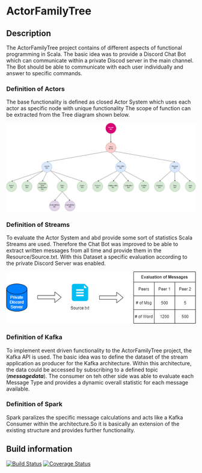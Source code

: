 # ActorFamilyTree

## Description
The ActorFamilyTree project contains of different aspects of functional programming in Scala. The basic idea was to provide a Discord Chat Bot which can communicate within a private Discod server in the main channel. 
The Bot should be able to communicate with each user individually and answer to specific commands.

### Definition of Actors
The base functionality is defined as closed Actor System which uses each actor as specific node with unique functionality
The scope of function can be extracted from the Tree diagram shown below.

![Actor Family Tree](./Resources/Actor_Diagram.png)

### Definition of Streams
To evaluate the Actor System and abd provide some sort of statistics Scala Streams are used. Therefore the Chat Bot was improved to be able to extract written messages from all time and provide them in the Resource/Source.txt. With this Dataset a specific evaluation according to the private Discord Server was enabled.

![Stream Graphic](./Resources/Stream_Graphic.png)

### Definition of Kafka
To implement event driven functionality to the ActorFamilyTree project, the Kafka API is used. The basic idea was to define the dataset of the stream application as producer for the Kafka architecture. Within this architecture, the data could be accessed by subscribing to a defined topic (_**messagedata**_).
The consumer on teh other side was able to evaluate each Message Type and provides a dynamic overall statistic for each message available.

### Definition of Spark
Spark paralizes the specific message calculations and acts like a Kafka Consumer within the architecture.So it is basically an extension of the existing structure and provides further functionality.

## Build information
[![Build Status](https://travis-ci.org/FizziR/ActorFamilyTree.svg?branch=master)](https://travis-ci.org/FizziR/ActorFamilyTree) [![Coverage Status](https://coveralls.io/repos/github/FizziR/ActorFamilyTree/badge.svg)](https://coveralls.io/github/FizziR/ActorFamilyTree)
